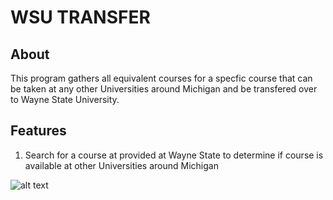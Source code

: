 # WSU TRANSFER

## About 

This program gathers all equivalent courses for a specfic course that can be taken at any other Universities around Michigan and be transfered over to Wayne State University.

## Features

1. Search for a course at provided at Wayne State to determine if course is available at other Universities around Michigan

![alt text](https://i.ibb.co/cL2kJL0/image.png)
